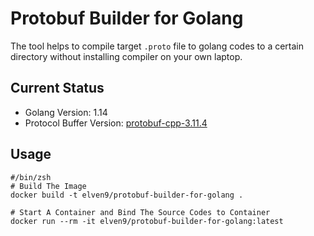 # Protobuf Builder for Golang

The tool helps to compile target `.proto` file to golang codes to a certain directory without installing compiler on your own laptop.

## Current Status

- Golang Version: 1.14
- Protocol Buffer Version: [protobuf-cpp-3.11.4](https://github.com/protocolbuffers/protobuf/releases/download/v3.11.4/protobuf-cpp-3.11.4.zip)

## Usage

```shell
#/bin/zsh
# Build The Image
docker build -t elven9/protobuf-builder-for-golang .

# Start A Container and Bind The Source Codes to Container
docker run --rm -it elven9/protobuf-builder-for-golang:latest
```